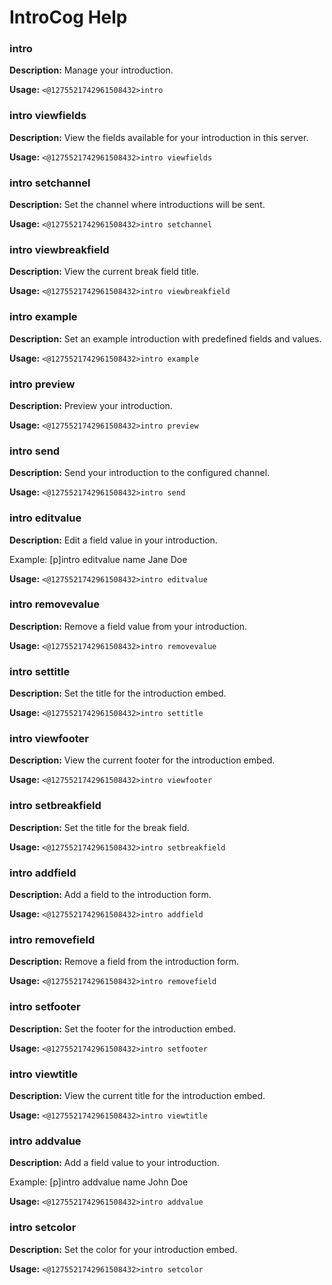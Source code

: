 # IntroCog Help

### intro

**Description:** Manage your introduction.

**Usage:** `<@1275521742961508432>intro`

### intro viewfields

**Description:** View the fields available for your introduction in this server.

**Usage:** `<@1275521742961508432>intro viewfields`

### intro setchannel

**Description:** Set the channel where introductions will be sent.

**Usage:** `<@1275521742961508432>intro setchannel`

### intro viewbreakfield

**Description:** View the current break field title.

**Usage:** `<@1275521742961508432>intro viewbreakfield`

### intro example

**Description:** Set an example introduction with predefined fields and values.

**Usage:** `<@1275521742961508432>intro example`

### intro preview

**Description:** Preview your introduction.

**Usage:** `<@1275521742961508432>intro preview`

### intro send

**Description:** Send your introduction to the configured channel.

**Usage:** `<@1275521742961508432>intro send`

### intro editvalue

**Description:** Edit a field value in your introduction.

Example: [p]intro editvalue name Jane Doe

**Usage:** `<@1275521742961508432>intro editvalue`

### intro removevalue

**Description:** Remove a field value from your introduction.

**Usage:** `<@1275521742961508432>intro removevalue`

### intro settitle

**Description:** Set the title for the introduction embed.

**Usage:** `<@1275521742961508432>intro settitle`

### intro viewfooter

**Description:** View the current footer for the introduction embed.

**Usage:** `<@1275521742961508432>intro viewfooter`

### intro setbreakfield

**Description:** Set the title for the break field.

**Usage:** `<@1275521742961508432>intro setbreakfield`

### intro addfield

**Description:** Add a field to the introduction form.

**Usage:** `<@1275521742961508432>intro addfield`

### intro removefield

**Description:** Remove a field from the introduction form.

**Usage:** `<@1275521742961508432>intro removefield`

### intro setfooter

**Description:** Set the footer for the introduction embed.

**Usage:** `<@1275521742961508432>intro setfooter`

### intro viewtitle

**Description:** View the current title for the introduction embed.

**Usage:** `<@1275521742961508432>intro viewtitle`

### intro addvalue

**Description:** Add a field value to your introduction.

Example: [p]intro addvalue name John Doe

**Usage:** `<@1275521742961508432>intro addvalue`

### intro setcolor

**Description:** Set the color for your introduction embed.

**Usage:** `<@1275521742961508432>intro setcolor`

